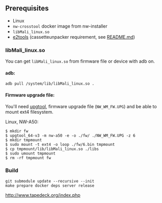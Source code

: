 ## Prerequisites

- Linux
- `nw-crosstool` docker image from nw-installer
- `libMali_linux.so`
- [e2tools](https://github.com/e2tools/e2tools) (cassetteunpacker requirement,
  see [README.md](cassetteunpacker/README.md))

### libMali_linux.so

You can get `libMali_linux.so` from firmware file or device with adb on.

#### adb:

```shell
adb pull /system/lib/libMali_linux.so .
```

#### Firmware upgrade file:

You'll need [upgtool](https://www.rockbox.org/wiki/SonyNWUPGTool#Getting_the_tool), firmware upgrade
file (`NW_WM_FW.UPG`) and be able to mount ext4 filesystem.

Linux, NW-A50:

```shell
$ mkdir fw
$ upgtool_64-v3 -m nw-a50 -e -o ./fw/ ./NW_WM_FW.UPG -z 6
$ mkdir tmpmount
$ sudo mount -t ext4 -o loop ./fw/6.bin tmpmount
$ cp tmpmount/lib/libMali_linux.so ./libs
$ sudo umount tmpmount
$ rm -rf tmpmount fw
```

### Build

```shell
git submodule update --recursive --init
make prepare docker deps server release
```

http://www.tapedeck.org/index.php
